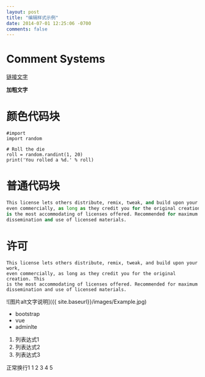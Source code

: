 ```yaml
---
layout: post
title: "编辑样式示例"
date: 2014-07-01 12:25:06 -0700
comments: false
---
```


Comment Systems
===============

[链接文字](https://posativ.org/isso)

**加粗文字**

颜色代码块
=========

```
#import
import random

# Roll the die
roll = random.randint(1, 20)
print('You rolled a %d.' % roll)
```

普通代码块
========

```python
This license lets others distribute, remix, tweak, and build upon your work,
even commercially, as long as they credit you for the original creation. This
is the most accommodating of licenses offered. Recommended for maximum
dissemination and use of licensed materials.
```

许可
===

    This license lets others distribute, remix, tweak, and build upon your work,
    even commercially, as long as they credit you for the original creation. This
    is the most accommodating of licenses offered. Recommended for maximum
    dissemination and use of licensed materials.

![图片alt文字说明]({{ site.baseurl}}/images/Example.jpg)
    
* bootstrap
* vue
* adminlte

1. 列表达式1
2. 列表达式2
3. 列表达式3

正常换行1 
1
2
3
4
5
